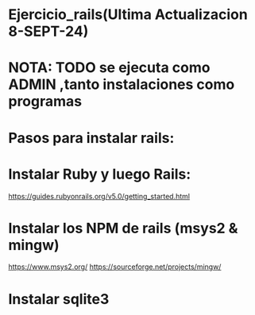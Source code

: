 # Ejercicio_rails(Ultima Actualizacion 8-SEPT-24)
# NOTA: TODO se ejecuta como ADMIN ,tanto instalaciones como programas

# Pasos para instalar rails:
# Instalar Ruby y luego Rails:
https://guides.rubyonrails.org/v5.0/getting_started.html

# Instalar los NPM de rails  (msys2 & mingw)
https://www.msys2.org/
https://sourceforge.net/projects/mingw/

# Instalar sqlite3